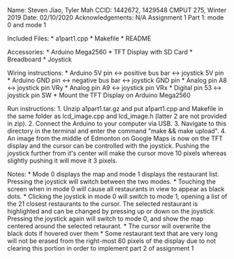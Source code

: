 Name: Steven Jiao, Tyler Mah
CCID: 1442672, 1429548
CMPUT 275, Winter 2019
Date: 02/10/2020
Acknowledgements: N/A
Assignment 1 Part 1: mode 0 and mode 1

Included Files:
	* a1part1.cpp
	* Makefile
	* README

Accessories:
	* Arduino Mega2560
	* TFT Display with SD Card
	* Breadboard
	* Joystick

Wiring instructions:
	* Arduino 5V pin <-> positive bus bar <-> joystick 5V pin
	* Arduino GND pin <-> negative bus bar <-> joystick GND pin
	* Analog pin A8 <-> joystick pin VRy
	* Analog pin A9 <-> joystick pin VRx
	* Digital pin 53 <-> joystick pin SW
	* Mount the TFT Display on Arduino Mega2560

Run instructions:
	1. Unzip a1part1.tar.gz and put a1part1.cpp and Makefile in the same folder as lcd_image.cpp and lcd_image.h (latter 2 are not provided in zip).
	2. Connect the Arduino to your computer via USB.
	3. Navigate to this directory in the terminal and enter the command "make && make upload". 
	4. An image from the middle of Edmonton on Google Maps is now on the TFT display and the cursor can be controlled with the joystick. Pushing the joystick further from it's center will make the cursor move 10 pixels whereas slightly pushing it will move it 3 pixels.

Notes:
	* Mode 0 displays the map and mode 1 displays the restaurant list. Pressing the joystick will switch between the two modes.
	* Touching the screen when in mode 0 will cause all restaurants in view to appear as black dots.
	* Clicking the joystick in mode 0 will switch to mode 1, opening a list of the 21 closest restaurants to the cursor. The selected restaurant is highlighted and can be changed by pressing up or down on the joystick. Pressing the joystick again will switch to mode 0, and show the map centered around the selected retaurant.
	* The cursor will overwrite the black dots if hovered over them
	* Some restaurant text that are very long will not be erased from the right-most 60 pixels of the display due to not clearing this portion in order to implement part 2 of assignment 1
